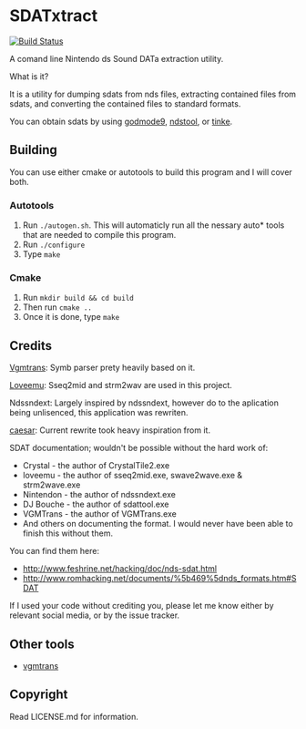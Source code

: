 # SDATxtract
[![Build Status](https://travis-ci.com/Oreo639/sdatxtract.svg?branch=master)](https://travis-ci.com/Oreo639/sdatxtract)

A comand line Nintendo ds Sound DATa extraction utility.

What is it?

It is a utility for dumping sdats from nds files, extracting contained files from sdats, and converting the contained files to standard formats.

You can obtain sdats by using [godmode9](https://github.com/d0k3/GodMode9), [ndstool](https://github.com/devkitPro/ndstool), or [tinke](https://github.com/pleonex/tinke).

## Building
You can use either cmake or autotools to build this program and I will cover both.
### Autotools
1. Run `./autogen.sh`. This will automaticly run all the nessary auto* tools that are needed to compile this program.
2. Run `./configure`
3. Type `make`
### Cmake
1. Run `mkdir build && cd build`
2. Then run `cmake ..`
3. Once it is done, type `make`

## Credits
[Vgmtrans](https://github.com/vgmtrans/vgmtrans): Symb parser prety heavily based on it.

[Loveemu](https://github.com/loveemu): Sseq2mid and strm2wav are used in this project.

Ndssndext: Largely inspired by ndssndext, however do to the aplication being unlisenced, this application was rewriten.

[caesar](https://github.com/kr3nshaw/caesar): Current rewrite took heavy inspiration from it.

SDAT documentation; wouldn't be possible without the hard work of:
+ Crystal - the author of CrystalTile2.exe 
+ loveemu - the author of sseq2mid.exe, swave2wave.exe & strm2wave.exe
+ Nintendon - the author of ndssndext.exe
+ DJ Bouche - the author of sdattool.exe
+ VGMTrans - the author of VGMTrans.exe
+ And others on documenting the format. I would never have been able to finish this without them.

You can find them here:
+ http://www.feshrine.net/hacking/doc/nds-sdat.html
+ http://www.romhacking.net/documents/%5b469%5dnds_formats.htm#SDAT

If I used your code without crediting you, please let me know either by relevant social media, or by the issue tracker.

## Other tools
+ [vgmtrans](https://github.com/vgmtrans/vgmtrans)

## Copyright
Read LICENSE.md for information.
